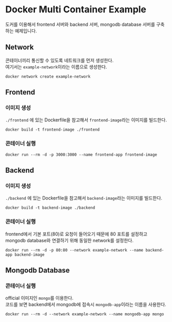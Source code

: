 # Docker Multi Container Example

도커를 이용해서 frontend 서버와 backend 서버, mongodb database 서버를 구축하는 예제입니다.

## Network

콘테이너끼리 통신할 수 있도록 네트워크를 먼저 생성한다.\
여기서는 `example-network`이라는 이름으로 생성한다.

```
docker network create example-network
```

## Frontend

### 이미지 생성

`./frontend` 에 있는 Dockerfile을 참고해서 `frontend-image`라는 이미지를 빌드한다.

```
docker build -t frontend-image ./frontend
```

### 콘테이너 실행

```
docker run --rm -d -p 3000:3000 --name frontend-app frontend-image
```

## Backend

### 이미지 생성

`./backend` 에 있는 Dockerfile을 참고해서 `backend-image`라는 이미지를 빌드한다.

```
docker build -t backend-image ./backend
```

### 콘테이너 실행

frontend에서 기본 포트(80)로 요청이 들어오기 때문에 80 포트를 설정하고\
mongodb database와 연결하기 위해 동일한 network를 설정한다.

```
docker run --rm -d -p 80:80 --network example-network --name backend-app backend-image
```

## Mongodb Database

### 콘테이너 실행

official 이미지인 `mongo`를 이용한다.\
코드를 보면 backend에서 mongodb에 접속시 `mongodb-app`이라는 이름을 사용한다.

```
docker run --rm -d --network example-network --name mongodb-app mongo
```
